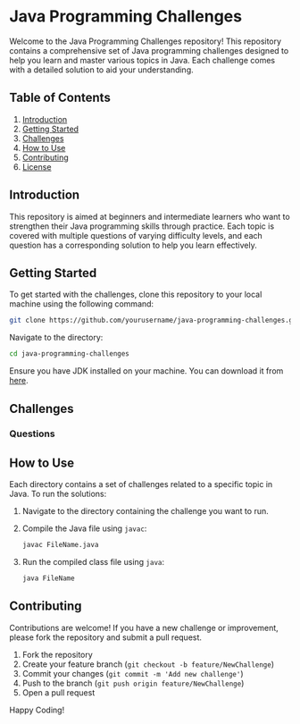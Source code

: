 # Java Programming Challenges

Welcome to the Java Programming Challenges repository! This repository contains a comprehensive set of Java programming challenges designed to help you learn and master various topics in Java. Each challenge comes with a detailed solution to aid your understanding.

## Table of Contents

1. [Introduction](#introduction)
2. [Getting Started](#getting-started)
3. [Challenges](#challenges)
4. [How to Use](#how-to-use)
5. [Contributing](#contributing)
6. [License](#license)

## Introduction

This repository is aimed at beginners and intermediate learners who want to strengthen their Java programming skills through practice. Each topic is covered with multiple questions of varying difficulty levels, and each question has a corresponding solution to help you learn effectively.

## Getting Started

To get started with the challenges, clone this repository to your local machine using the following command:

```sh
git clone https://github.com/yourusername/java-programming-challenges.git
```

Navigate to the directory:

```sh
cd java-programming-challenges
```

Ensure you have JDK installed on your machine. You can download it from [here](https://www.oracle.com/java/technologies/javase-jdk11-downloads.html).

## Challenges

### Questions



## How to Use

Each directory contains a set of challenges related to a specific topic in Java. To run the solutions:

1. Navigate to the directory containing the challenge you want to run.
2. Compile the Java file using `javac`:

   ```sh
   javac FileName.java
   ```

3. Run the compiled class file using `java`:

   ```sh
   java FileName
   ```

## Contributing

Contributions are welcome! If you have a new challenge or improvement, please fork the repository and submit a pull request.

1. Fork the repository
2. Create your feature branch (`git checkout -b feature/NewChallenge`)
3. Commit your changes (`git commit -m 'Add new challenge'`)
4. Push to the branch (`git push origin feature/NewChallenge`)
5. Open a pull request

Happy Coding!
